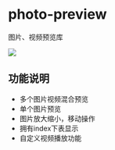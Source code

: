 # photo-preview
图片、视频预览库

[![](https://jitpack.io/v/chezi008/photo-preview.svg)](https://jitpack.io/#chezi008/photo-preview)

## 功能说明
- 多个图片视频混合预览
- 单个图片预览
- 图片放大缩小，移动操作
- 拥有index下表显示
- 自定义视频播放功能

